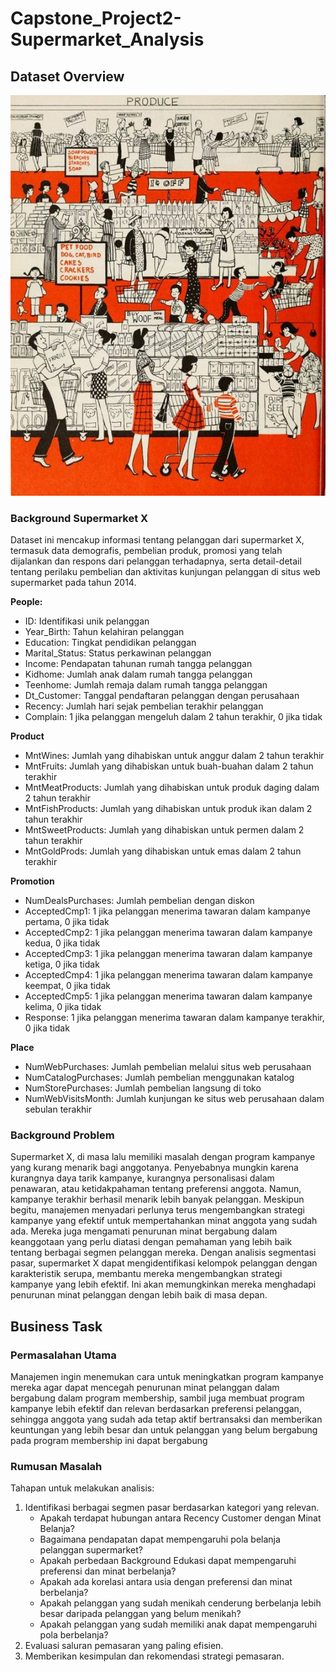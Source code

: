 # Capstone_Project2-Supermarket_Analysis
## Dataset Overview

![Local Image](85098ba509022672227799346e094c5b.jpg)

### Background Supermarket X 
Dataset ini mencakup informasi tentang pelanggan dari supermarket X, termasuk data demografis, pembelian produk, promosi yang telah dijalankan dan respons dari pelanggan terhadapnya, serta detail-detail tentang perilaku pembelian dan aktivitas kunjungan pelanggan di situs web supermarket pada tahun 2014.

**People:**
- ID: Identifikasi unik pelanggan
- Year_Birth: Tahun kelahiran pelanggan
- Education: Tingkat pendidikan pelanggan
- Marital_Status: Status perkawinan pelanggan
- Income: Pendapatan tahunan rumah tangga pelanggan
- Kidhome: Jumlah anak dalam rumah tangga pelanggan
- Teenhome: Jumlah remaja dalam rumah tangga pelanggan
- Dt_Customer: Tanggal pendaftaran pelanggan dengan perusahaan
- Recency: Jumlah hari sejak pembelian terakhir pelanggan
- Complain: 1 jika pelanggan mengeluh dalam 2 tahun terakhir, 0 jika tidak

**Product**
- MntWines: Jumlah yang dihabiskan untuk anggur dalam 2 tahun terakhir
- MntFruits: Jumlah yang dihabiskan untuk buah-buahan dalam 2 tahun terakhir
- MntMeatProducts: Jumlah yang dihabiskan untuk produk daging dalam 2 tahun terakhir
- MntFishProducts: Jumlah yang dihabiskan untuk produk ikan dalam 2 tahun terakhir
- MntSweetProducts: Jumlah yang dihabiskan untuk permen dalam 2 tahun terakhir
- MntGoldProds: Jumlah yang dihabiskan untuk emas dalam 2 tahun terakhir

**Promotion**
- NumDealsPurchases: Jumlah pembelian dengan diskon
- AcceptedCmp1: 1 jika pelanggan menerima tawaran dalam kampanye pertama, 0 jika tidak
- AcceptedCmp2: 1 jika pelanggan menerima tawaran dalam kampanye kedua, 0 jika tidak
- AcceptedCmp3: 1 jika pelanggan menerima tawaran dalam kampanye ketiga, 0 jika tidak
- AcceptedCmp4: 1 jika pelanggan menerima tawaran dalam kampanye keempat, 0 jika tidak
- AcceptedCmp5: 1 jika pelanggan menerima tawaran dalam kampanye kelima, 0 jika tidak
- Response: 1 jika pelanggan menerima tawaran dalam kampanye terakhir, 0 jika tidak

**Place**
- NumWebPurchases: Jumlah pembelian melalui situs web perusahaan
- NumCatalogPurchases: Jumlah pembelian menggunakan katalog
- NumStorePurchases: Jumlah pembelian langsung di toko
- NumWebVisitsMonth: Jumlah kunjungan ke situs web perusahaan dalam sebulan terakhir

### Background Problem
Supermarket X, di masa lalu memiliki masalah dengan program kampanye yang kurang menarik bagi anggotanya. Penyebabnya mungkin karena kurangnya daya tarik kampanye, kurangnya personalisasi dalam penawaran, atau ketidakpahaman tentang preferensi anggota. Namun, kampanye terakhir berhasil menarik lebih banyak pelanggan. Meskipun begitu, manajemen menyadari perlunya terus mengembangkan strategi kampanye yang efektif untuk mempertahankan minat anggota yang sudah ada. Mereka juga mengamati penurunan minat bergabung dalam keanggotaan yang perlu diatasi dengan pemahaman yang lebih baik tentang berbagai segmen pelanggan mereka. Dengan analisis segmentasi pasar, supermarket X dapat mengidentifikasi kelompok pelanggan dengan karakteristik serupa, membantu mereka mengembangkan strategi kampanye yang lebih efektif. Ini akan memungkinkan mereka menghadapi penurunan minat pelanggan dengan lebih baik di masa depan.

## Business Task
### Permasalahan Utama
Manajemen ingin menemukan cara untuk meningkatkan program kampanye mereka agar dapat mencegah penurunan minat pelanggan dalam bergabung dalam program membership, sambil juga membuat program kampanye lebih efektif dan relevan berdasarkan preferensi pelanggan, sehingga anggota yang sudah ada tetap aktif bertransaksi dan memberikan keuntungan yang lebih besar dan untuk pelanggan yang belum bergabung pada program membership ini dapat bergabung

### Rumusan Masalah
Tahapan untuk melakukan analisis:    
1. Identifikasi berbagai segmen pasar berdasarkan kategori yang relevan.  
    - Apakah terdapat hubungan antara Recency Customer dengan Minat Belanja?
    - Bagaimana pendapatan dapat mempengaruhi pola belanja pelanggan supermarket?
    - Apakah perbedaan Background Edukasi dapat mempengaruhi preferensi dan minat berbelanja?
    - Apakah ada korelasi antara usia dengan preferensi dan minat berbelanja?
    - Apakah pelanggan yang sudah menikah cenderung berbelanja lebih besar daripada pelanggan yang belum menikah?
    - Apakah pelanggan yang sudah memiliki anak dapat mempengaruhi pola berbelanja?
2. Evaluasi saluran pemasaran yang paling efisien.    
3. Memberikan kesimpulan dan rekomendasi strategi pemasaran.  
